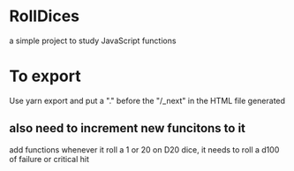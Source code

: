 # RollDices

a simple project to study JavaScript functions

# To export

Use yarn export and put a "." before the "/_next" in the HTML file generated

## also need to increment new funcitons to it
add functions whenever it roll a 1 or 20 on D20 dice, it needs to roll a d100 of failure or critical hit
